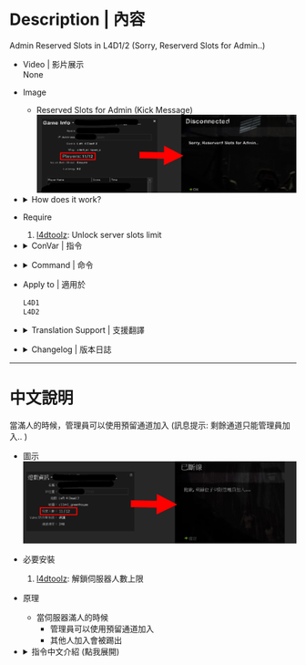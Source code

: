 # Description | 內容
Admin Reserved Slots in L4D1/2 (Sorry, Reserverd Slots for Admin..)

* Video | 影片展示
<br/>None

* Image
	* Reserved Slots for Admin (Kick Message)
	<br/>![l4d_reservedslots_1](image/l4d_reservedslots_1.jpg)

* <details><summary>How does it work?</summary>

	* When Server is full,
		* adm can use reserved slots to join server
		* normal players will be blocked on connection
</details>

* Require
	1. [l4dtoolz](https://github.com/fbef0102/Game-Private_Plugin/tree/main/Tutorial_%E6%95%99%E5%AD%B8%E5%8D%80/English/Server/Install_Other_File#l4dtoolz): Unlock server slots limit

* <details><summary>ConVar | 指令</summary>

	* cfg/sourcemod/l4d_reservedslots.cfg
		```php
        // Reserved how many slots for Admin. (0=Off)
        l4d_reservedslots_adm "1"

        // Players with these flags have access to use admin reserved slots. (Empty = Everyone, -1: Nobody)
        l4d_reservedslots_flag "z"

        // If set to 1, reserved slots will be hidden (slot display = sv_maxplayers - l4d_reservedslots_adm)
        l4d_reservedslots_hide "0"
		```
</details>

* <details><summary>Command | 命令</summary>

	None
</details>

* Apply to | 適用於
	```
    L4D1 
	L4D2
	```

* <details><summary>Translation Support | 支援翻譯</summary>

	```
	English
	繁體中文
	简体中文
	```
</details>

* <details><summary>Changelog | 版本日誌</summary>
	
	* v1.8 (2023-8-18)
		* Remake code

	* v1.6 (2023-8-17)
		* Fixed server kicks all players when map change

	* v1.5 (2023-7-1)
        * Require lef4dhooks v1.33 or above
		* Remake code, convert code to latest syntax
		* Fix warnings when compiling on SourceMod 1.11.
		* Optimize code and improve performance
		* Translation Support

	* v1.0 (2023-5-3)
	    * [Original Plugin by fenghf](https://bbs.3dmgame.com/thread-2804070-1-1.html)
</details>

- - - -
# 中文說明
當滿人的時候，管理員可以使用預留通道加入 (訊息提示: 剩餘通道只能管理員加入.. )

* 圖示
	<br/>![l4d_reservedslots_1](image/zho/l4d_reservedslots_1.jpg)

* 必要安裝
	1. [l4dtoolz](https://github.com/fbef0102/Game-Private_Plugin/tree/main/Tutorial_%E6%95%99%E5%AD%B8%E5%8D%80/Chinese_%E7%B9%81%E9%AB%94%E4%B8%AD%E6%96%87/Server/%E5%AE%89%E8%A3%9D%E5%85%B6%E4%BB%96%E6%AA%94%E6%A1%88%E6%95%99%E5%AD%B8#%E5%AE%89%E8%A3%9Dl4dtoolz): 解鎖伺服器人數上限

* 原理
	* 當伺服器滿人的時候
		* 管理員可以使用預留通道加入
		* 其他人加入會被踢出

* <details><summary>指令中文介紹 (點我展開)</summary>

	* cfg/sourcemod/l4d_reservedslots.cfg
		```php
		// 預留通道的數量. (0=關閉)
		// -
		// Default: "1"
		// Minimum: "0.000000"
		l4d_reservedslots_adm "1"

		// 哪些權限視為管理員，這些人可以進入預留通道 (空白 = 任何人都可以進入, -1: 任何人都不行)
		// -
		// Default: "z"
		l4d_reservedslots_flag "z"

		// 為1時，伺服器資訊欄上只會顯示 "最大人數" (預留通道會被隱藏)
		// 為0時，伺服器資訊欄上顯示 "最大人數 + 預留通道"
		// -
		// Default: "0"
		// Minimum: "0.000000"
		// Maximum: "1.000000"
		l4d_reservedslots_hide "1"
		```
</details>